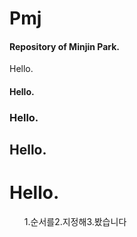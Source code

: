 # Pmj

#### Repository of Minjin Park. <p>
Hello.  
#### Hello.
### Hello.
## Hello.
# Hello.

<ol>1.순서를2.지정해3.봤습니다</ol>
